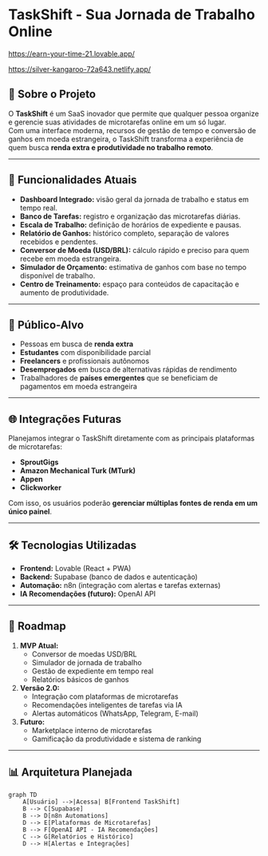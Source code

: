 # TaskShift - Sua Jornada de Trabalho Online

https://earn-your-time-21.lovable.app/

https://silver-kangaroo-72a643.netlify.app/

## 📌 Sobre o Projeto
O **TaskShift** é um SaaS inovador que permite que qualquer pessoa organize e gerencie suas atividades de microtarefas online em um só lugar.  
Com uma interface moderna, recursos de gestão de tempo e conversão de ganhos em moeda estrangeira, o TaskShift transforma a experiência de quem busca **renda extra e produtividade no trabalho remoto**.

---

## 🚀 Funcionalidades Atuais
- **Dashboard Integrado:** visão geral da jornada de trabalho e status em tempo real.  
- **Banco de Tarefas:** registro e organização das microtarefas diárias.  
- **Escala de Trabalho:** definição de horários de expediente e pausas.  
- **Relatório de Ganhos:** histórico completo, separação de valores recebidos e pendentes.  
- **Conversor de Moeda (USD/BRL):** cálculo rápido e preciso para quem recebe em moeda estrangeira.  
- **Simulador de Orçamento:** estimativa de ganhos com base no tempo disponível de trabalho.  
- **Centro de Treinamento:** espaço para conteúdos de capacitação e aumento de produtividade.

---

## 🎯 Público-Alvo
- Pessoas em busca de **renda extra**  
- **Estudantes** com disponibilidade parcial  
- **Freelancers** e profissionais autônomos  
- **Desempregados** em busca de alternativas rápidas de rendimento  
- Trabalhadores de **países emergentes** que se beneficiam de pagamentos em moeda estrangeira

---

## 🌐 Integrações Futuras
Planejamos integrar o TaskShift diretamente com as principais plataformas de microtarefas:  
- **SproutGigs**  
- **Amazon Mechanical Turk (MTurk)**  
- **Appen**  
- **Clickworker**  

Com isso, os usuários poderão **gerenciar múltiplas fontes de renda em um único painel**.

---

## 🛠️ Tecnologias Utilizadas
- **Frontend:** Lovable (React + PWA)  
- **Backend:** Supabase (banco de dados e autenticação)  
- **Automação:** n8n (integração com alertas e tarefas externas)  
- **IA Recomendações (futuro):** OpenAI API

---

## 📅 Roadmap
1. **MVP Atual:**  
   - Conversor de moedas USD/BRL  
   - Simulador de jornada de trabalho  
   - Gestão de expediente em tempo real  
   - Relatórios básicos de ganhos  
2. **Versão 2.0:**  
   - Integração com plataformas de microtarefas  
   - Recomendações inteligentes de tarefas via IA  
   - Alertas automáticos (WhatsApp, Telegram, E-mail)  
3. **Futuro:**  
   - Marketplace interno de microtarefas  
   - Gamificação da produtividade e sistema de ranking

---

## 📊 Arquitetura Planejada
```mermaid
graph TD
    A[Usuário] -->|Acessa| B[Frontend TaskShift]
    B --> C[Supabase]
    B --> D[n8n Automations]
    D --> E[Plataformas de Microtarefas]
    B --> F[OpenAI API - IA Recomendações]
    C --> G[Relatórios e Histórico]
    D --> H[Alertas e Integrações]
